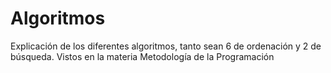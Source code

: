 # Algoritmos
Explicación de los diferentes algoritmos, tanto sean 6 de ordenación y 2 de búsqueda. Vistos en la materia Metodología de la Programación
